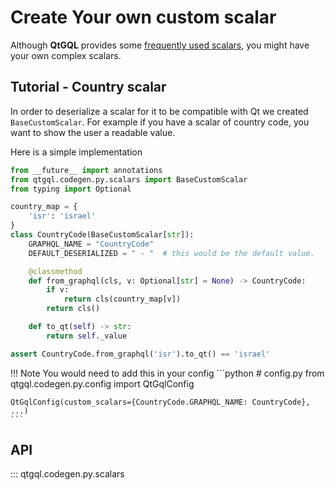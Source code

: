 
# Create Your own custom scalar
Although **QtGQL** provides some [frequently used scalars](./custom_scalars.md), you might have your own complex scalars.

## Tutorial - Country scalar
In order to deserialize a scalar for it to be compatible with Qt we created
`BaseCustomScalar`. For example if you have a scalar of country code, you want to show the user a readable value.

Here is a simple implementation

```python
from __future__ import annotations
from qtgql.codegen.py.scalars import BaseCustomScalar
from typing import Optional

country_map = {
    'isr': 'israel'
}
class CountryCode(BaseCustomScalar[str]):
    GRAPHQL_NAME = "CountryCode"
    DEFAULT_DESERIALIZED = " - "  # this would be the default value.

    @classmethod
    def from_graphql(cls, v: Optional[str] = None) -> CountryCode:
        if v:
            return cls(country_map[v])
        return cls()

    def to_qt(self) -> str:
        return self._value

assert CountryCode.from_graphql('isr').to_qt() == 'israel'
```
!!! Note
    You would need to add this in your config
    ```python
    # config.py
    from qtgql.codegen.py.config import QtGqlConfig

    QtGqlConfig(custom_scalars={CountryCode.GRAPHQL_NAME: CountryCode}, ...)
    ```

## API

::: qtgql.codegen.py.scalars
